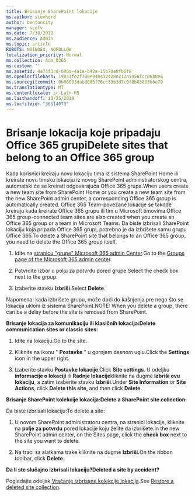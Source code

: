 ```yaml
---
title: Brisanje SharePoint lokacije
ms.author: stevhord
author: bentoncity
manager: scotv
ms.date: 7/30/2018
ms.audience: Admin
ms.topic: article
ROBOTS: NOINDEX, NOFOLLOW
localization_priority: Normal
ms.collection: Adm_O365
ms.custom: ''
ms.assetid: 4a71f3cd-000a-4a1a-b42a-15b70a8fb6f8
ms.openlocfilehash: 19033fe2f700e940432428e212a5956fcc06b0e6
ms.sourcegitcommit: 0b06093dabd685f76cc39b1d7c0f8b03883b6e79
ms.translationtype: MT
ms.contentlocale: sr-Latn-RS
ms.lasthandoff: 10/25/2019
ms.locfileid: "36514073"
---
```

# <a name="delete-sites-that-belong-to-an-office-365-group"></a><span data-ttu-id="92e69-102">Brisanje lokacija koje pripadaju Office 365 grupi</span><span class="sxs-lookup"><span data-stu-id="92e69-102">Delete sites that belong to an Office 365 group</span></span>

<span data-ttu-id="92e69-103">Kada korisnici kreiraju novu lokaciju tima iz sistema SharePoint Home ili kreirate novu timsku lokaciju iz novog SharePoint administratorskog centra, automatski će se kreirati odgovarajuća Office 365 grupa.</span><span class="sxs-lookup"><span data-stu-id="92e69-103">When users create a new team site from SharePoint Home or you create a new team site from the new SharePoint admin center, a corresponding Office 365 group is automatically created.</span></span> <span data-ttu-id="92e69-104">Office 365 Team-povezane lokacije se takođe kreiraju kada kreirate Office 365 grupu ili tim u Microsoft timovima.</span><span class="sxs-lookup"><span data-stu-id="92e69-104">Office 365 group-connected team sites are also created when you create an Office 365 group or a team in Microsoft Teams.</span></span> <span data-ttu-id="92e69-105">Da biste izbrisali SharePoint lokaciju koja pripada Office 365 grupi, potrebno je da izbrišete samu grupu Office 365.</span><span class="sxs-lookup"><span data-stu-id="92e69-105">To delete a SharePoint site that belongs to an Office 365 group, you need to delete the Office 365 group itself.</span></span> 
  
1. <span data-ttu-id="92e69-106">Idite na [stranicu "grupe" Microsoft 365 admin Center](https://portal.office.com/adminportal/home#/groups).</span><span class="sxs-lookup"><span data-stu-id="92e69-106">Go to the [Groups page of the Microsoft 365 admin center](https://portal.office.com/adminportal/home#/groups).</span></span>
    
2. <span data-ttu-id="92e69-107">Potvrdite izbor u polju za potvrdu pored grupe.</span><span class="sxs-lookup"><span data-stu-id="92e69-107">Select the check box next to the group.</span></span>
    
3. <span data-ttu-id="92e69-108">Izaberite stavku **Izbriši**.</span><span class="sxs-lookup"><span data-stu-id="92e69-108">Select **Delete**.</span></span>
    
<span data-ttu-id="92e69-109">Napomena: kada izbrišete grupu, može doći do kašnjenja pre nego što se lokacija ukloni iz sistema SharePoint.</span><span class="sxs-lookup"><span data-stu-id="92e69-109">NOTE: When you delete a group, there can be a delay before the site is removed from SharePoint.</span></span>
  
<span data-ttu-id="92e69-110">**Brisanje lokacija za komunikaciju ili klasičnih lokacija:**</span><span class="sxs-lookup"><span data-stu-id="92e69-110">**Delete communication sites or classic sites:**</span></span>

1. <span data-ttu-id="92e69-111">Idite na lokaciju.</span><span class="sxs-lookup"><span data-stu-id="92e69-111">Go to the site.</span></span>
  
2. <span data-ttu-id="92e69-112">Kliknite na ikonu " **Postavke** " u gornjem desnom uglu.</span><span class="sxs-lookup"><span data-stu-id="92e69-112">Click the **Settings** icon in the upper right.</span></span> 
  
3. <span data-ttu-id="92e69-113">Izaberite stavku **Postavke lokacije**.</span><span class="sxs-lookup"><span data-stu-id="92e69-113">Click **Site settings**.</span></span> <span data-ttu-id="92e69-114">U odeljku **informacije o lokaciji** ili **Radnje lokacije**kliknite na dugme **Izbriši ovu lokaciju**, a zatim izaberite stavku **Izbriši**.</span><span class="sxs-lookup"><span data-stu-id="92e69-114">Under **Site Information** or **Site Actions**, click **Delete this site**, and then click **Delete**.</span></span>
  
<span data-ttu-id="92e69-115">**Brisanje SharePoint kolekcije lokacija:**</span><span class="sxs-lookup"><span data-stu-id="92e69-115">**Delete a SharePoint site collection:**</span></span>

<span data-ttu-id="92e69-116">Da biste izbrisali lokaciju:</span><span class="sxs-lookup"><span data-stu-id="92e69-116">To delete a site:</span></span>
  
1. <span data-ttu-id="92e69-117">U novom SharePoint administratoru centra, na stranici lokacije, kliknite na **polje za potvrdu** pored lokacije koju želite da izbrišete.</span><span class="sxs-lookup"><span data-stu-id="92e69-117">In the new SharePoint admin center, on the Sites page, click the **check box** next to the site you want to delete.</span></span> 
    
2. <span data-ttu-id="92e69-118">Na traci sa alatkama trake kliknite na dugme **Izbriši.**</span><span class="sxs-lookup"><span data-stu-id="92e69-118">On the ribbon toolbar, click **Delete.**</span></span>
    
<span data-ttu-id="92e69-119">**Da li ste slučajno izbrisali lokaciju?**</span><span class="sxs-lookup"><span data-stu-id="92e69-119">**Deleted a site by accident?**</span></span>

<span data-ttu-id="92e69-120">Pogledajte odeljak [Vraćanje izbrisane kolekcije lokacija](https://go.microsoft.com/fwlink/?linkid=867660).</span><span class="sxs-lookup"><span data-stu-id="92e69-120">See [Restore a deleted site collection](https://go.microsoft.com/fwlink/?linkid=867660).</span></span>
  

